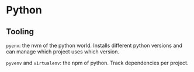 # Python

## Tooling

`pyenv`: the nvm of the python world. Installs different python versions and can manage which project uses which version.

`pyvenv` and `virtualenv`: the npm of python. Track dependencies per project.

